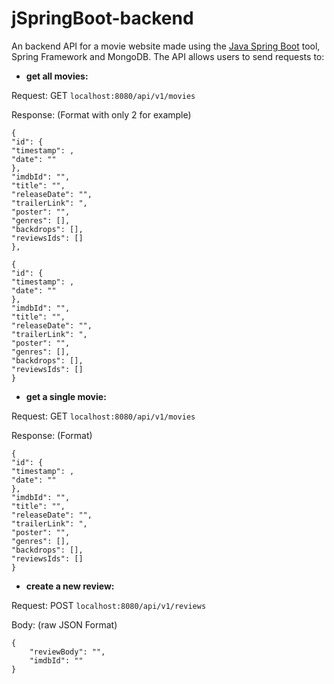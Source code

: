 # jSpringBoot-backend

An backend API for a movie website made using the [Java Spring Boot](https://start.spring.io) tool, Spring Framework and MongoDB. The API allows users to send requests to:


* **get all movies:**

Request: GET `localhost:8080/api/v1/movies`

Response: (Format with only 2 for example)
```
{
"id": {
"timestamp": ,
"date": ""
},
"imdbId": "",
"title": "",
"releaseDate": "",
"trailerLink": ",
"poster": "",
"genres": [],
"backdrops": [],
"reviewsIds": []
},

{
"id": {
"timestamp": ,
"date": ""
},
"imdbId": "",
"title": "",
"releaseDate": "",
"trailerLink": ",
"poster": "",
"genres": [],
"backdrops": [],
"reviewsIds": []
}
```

* **get a single movie:**

Request: GET `localhost:8080/api/v1/movies`

Response: (Format)
```
{
"id": {
"timestamp": ,
"date": ""
},
"imdbId": "",
"title": "",
"releaseDate": "",
"trailerLink": ",
"poster": "",
"genres": [],
"backdrops": [],
"reviewsIds": []
}
```


* **create a new review:**

Request: POST `localhost:8080/api/v1/reviews`

Body: (raw JSON Format)

```
{
    "reviewBody": "",
    "imdbId": ""
}
```